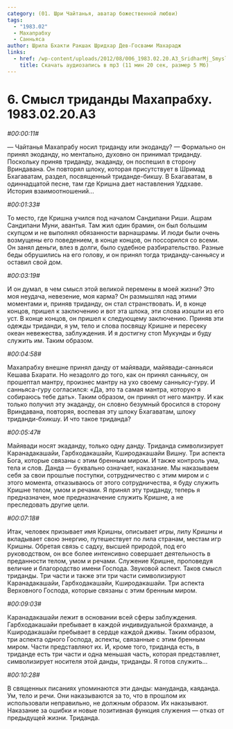 ```yaml
---
category: (01. Шри Чайтанья, аватар божественной любви)
tags:
  - "1983.02"
  - Махапрабху
  - Санньяса
author: Шрила Бхакти Ракшак Шридхар Дев-Госвами Махарадж
links:
  - href: /wp-content/uploads/2012/08/006_1983.02.20.A3_SridharMj_Smysl_tridandy_Mahaprabhu.mp3
    title: Скачать аудиозапись в mp3 (11 мин 20 сек, размер 5 Мб)
---
```


# 6. Смысл триданды Махапрабху. 1983.02.20.A3

*#00:00:11#*

— Чайтанья Махапрабу носил триданду или экоданду? — Формально он принял экоданду, но ментально, духовно он принимал триданду. Поскольку приняв триданду, экаданду, он поспешил в сторону Вриндавана. Он повторял шлоку, которая присутствует в Шримад Бхагаватам, раздел, посвященный триданде-бикшу. В Бхагаватам, в одиннадцатой песне, там где Кришна дает наставления Уддхаве. История взаимоотношений…

*#00:01:33#*

То место, где Кришна учился под началом Сандипани Риши. Ашрам Сандипани Муни, авантья. Там жил один брамин, он был большим скупцом и не выполнял обязанности варнашрамы. И люди были очень возмущены его поведением, в конце концов, он поссорился со всеми. Он занял деньги, влез в долги, было судебное разбирательство. Разные беды обрушились на его голову, и он принял тогда триданду-санньясу и оставил свой дом.

*#00:03:19#*

И он думал, в чем смысл этой великой перемены в моей жизни? Это моя неудача, невезение, моя карма? Он размышлял над этими моментами и, приняв триданду, он стал странствовать. И, в конце концов, пришел к заключению и вот эта шлока, эти слова изошли из его уст. В конце концов, он пришел к следующему заключению. Приняв эти одежды триданди, я ум, тело и слова посвящу Кришне и пересеку океан невежества, заблуждения. И я достигну стоп Мукунды и буду служить им. Таким образом.

*#00:04:58#*

Махапрабху внешне принял данду от майявади, майявади-санньяси Кешава Бхарати. Но незадолго до того, как он принял санньясу, он прошептал мантру, произнес мантру на ухо своему санньясу-гуру. И санньяса-гуру согласился: «Да, это та самая мантра, которую я собираюсь тебе дать». Таким образом, он принял от него мантру. И как только получил эту экаданду, он словно безумный бросился в сторону Вриндавана, повторяя, воспевая эту шлоку Бхагаватам, шлоку триданди-бхикшу. И что такое триданда?

*#00:05:47#*

Майявади носят экаданду, только одну данду. Триданда символизирует Каранадакашайи, Гарбходакашайи, Кширодакашайи Вишну. Три аспекта Бога, которые связаны с этим бренным миром. И также контроль ума, тела и слов. Данда — буквально означает, наказание. Мы наказываем себя за свои прошлые поступки, сотрудничество с этим миром и с этого момента, отказываюсь от этого сотрудничества, я буду служить Кришне телом, умом и речами. Я принял эту триданду, теперь я предназначен, мое предназначение служить Кришне, а не преследовать другие цели.

*#00:07:18#*

Итак, человек призывает имя Кришны, описывает игры, лилу Кришны и вкладывает свою энергию, путешествует по лила странам, местам игр Кришны. Обретая связь с садху, высшей природой, под его руководством, он все более интенсивно совершает деятельность в преданности телом, умом и речами. Служение Кришне, проповедуя величие и благородство имени Господа. Звуковой аспект. Таков смысл триданды. Три части и также эти три части символизируют Каранадакашайи, Гарбходакашайи, Кширодакашайи. Три аспекта Верховного Господа, которые связаны с этим бренным миром.

*#00:09:03#*

Каранадакашайи лежит в основании всей сферы заблуждения. Гарбходакашайи пребывает в каждой индивидуальной брахманде, а Кширодакашайи пребывает в сердце каждой дживы. Таким образом, три аспекта одного Господа, аспекты, связанные с этим бренным миром. Части представляют их. И, кроме того, триданда есть, в триданде есть три части и одна меньшая часть, которая представляет, символизирует носителя этой данды, триданды. Я готов служить…

*#00:10:28#*

В священных писаниях упоминаются эти данды: мануданда, каяданда. Ум, тело и речи. Они наказываются за то, что в прошлом их использовали неправильно, не должным образом. Их наказывают. Наказание за ошибки и новые позитивная функция служения — отказ от предыдущей жизни. Триданда.

